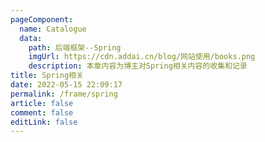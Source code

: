 ```yaml
---
pageComponent:
  name: Catalogue
  data:
    path: 后端框架--Spring
    imgUrl: https://cdn.addai.cn/blog/网站使用/books.png
    description: 本章内容为博主对Spring相关内容的收集和记录
title: Spring相关
date: 2022-05-15 22:09:17
permalink: /frame/spring
article: false
comment: false
editLink: false
---
```

